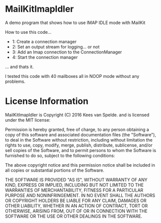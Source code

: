 # MailKitImapIdler

A demo program that shows how to use IMAP IDLE mode with MailKit

How to use this code...

- 1: Create a connection manager
- 2: Set an output stream for logging... or not
- 3: Add an Imap connection to the ConnectionManager
- 4: Start the connection manager

... and thats it.

I tested this code with 40 mailboxes all in NOOP mode without any problems.

License Information
====

MailKitImapIdler is Copyright (C) 2016 Kees van Spelde. and is licensed under the MIT license:

Permission is hereby granted, free of charge, to any person obtaining a copy
of this software and associated documentation files (the "Software"), to deal
in the Software without restriction, including without limitation the rights
to use, copy, modify, merge, publish, distribute, sublicense, and/or sell
copies of the Software, and to permit persons to whom the Software is
furnished to do so, subject to the following conditions:

The above copyright notice and this permission notice shall be included in
all copies or substantial portions of the Software.

THE SOFTWARE IS PROVIDED "AS IS", WITHOUT WARRANTY OF ANY KIND, EXPRESS OR
IMPLIED, INCLUDING BUT NOT LIMITED TO THE WARRANTIES OF MERCHANTABILITY,
FITNESS FOR A PARTICULAR PURPOSE AND NONINFRINGEMENT. IN NO EVENT SHALL THE
AUTHORS OR COPYRIGHT HOLDERS BE LIABLE FOR ANY CLAIM, DAMAGES OR OTHER
LIABILITY, WHETHER IN AN ACTION OF CONTRACT, TORT OR OTHERWISE, ARISING FROM,
OUT OF OR IN CONNECTION WITH THE SOFTWARE OR THE USE OR OTHER DEALINGS IN
THE SOFTWARE.

